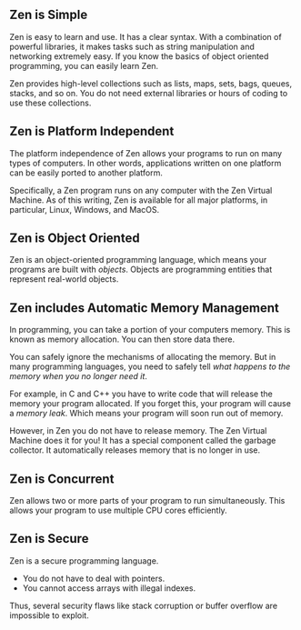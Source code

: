 ## Zen is Simple

Zen is easy to learn and use. It has a clear syntax. With a combination of
powerful libraries, it makes tasks such as string manipulation and networking
extremely easy. If you know the basics of object oriented programming, you can
easily learn Zen.

Zen provides high-level collections such as lists, maps, sets, bags, queues,
stacks, and so on. You do not need external libraries or hours of coding to
use these collections.

## Zen is Platform Independent

The platform independence of Zen allows your programs to run on many types of
computers. In other words, applications written on one platform can be easily
ported to another platform.
 
Specifically, a Zen program runs on any computer with the Zen Virtual Machine.
As of this writing, Zen is available for all major platforms, in particular,
Linux, Windows, and MacOS.

## Zen is Object Oriented

Zen is an object-oriented programming language, which means your programs are
built with *objects*. Objects are programming entities that represent real-world
objects.

## Zen includes Automatic Memory Management

In programming, you can take a portion of your computers memory. This is known
as memory allocation. You can then store data there.

You can safely ignore the mechanisms of allocating the memory. But in many
programming languages, you need to safely tell *what happens to the memory
when you no longer need it*.

For example, in C and C++ you have to write code that will release the memory
your program allocated. If you forget this, your program will cause a *memory leak*.
Which means your program will soon run out of memory.

However, in Zen you do not have to release memory. The Zen Virtual Machine does
it for you! It has a special component called the garbage collector. It automatically
releases memory that is no longer in use.

## Zen is Concurrent

Zen allows two or more parts of your program to run simultaneously. This allows
your program to use multiple CPU cores efficiently.

## Zen is Secure

Zen is a secure programming language.

 * You do not have to deal with pointers.
 * You cannot access arrays with illegal indexes.

Thus, several security flaws like stack corruption or buffer overflow are
impossible to exploit.